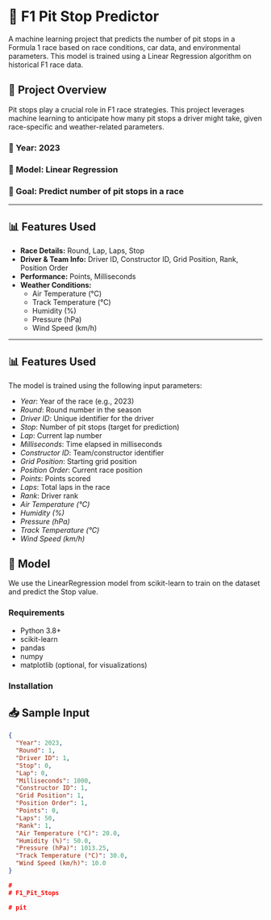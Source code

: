 # 🏁 F1 Pit Stop Predictor

A machine learning project that predicts the number of pit stops in a Formula 1 race based on race conditions, car data, and environmental parameters. This model is trained using a Linear Regression algorithm on historical F1 race data.

## 🚀 Project Overview

Pit stops play a crucial role in F1 race strategies. This project leverages machine learning to anticipate how many pit stops a driver might take, given race-specific and weather-related parameters.

### 📌 Year: 2023  
### 📌 Model: Linear Regression  
### 📌 Goal: Predict number of pit stops in a race  

---

## 📊 Features Used

- **Race Details:** Round, Lap, Laps, Stop
- **Driver & Team Info:** Driver ID, Constructor ID, Grid Position, Rank, Position Order
- **Performance:** Points, Milliseconds
- **Weather Conditions:**
  - Air Temperature (°C)
  - Track Temperature (°C)
  - Humidity (%)
  - Pressure (hPa)
  - Wind Speed (km/h)

---
## 📊 Features Used

The model is trained using the following input parameters:

- *Year*: Year of the race (e.g., 2023)
- *Round*: Round number in the season
- *Driver ID*: Unique identifier for the driver
- *Stop*: Number of pit stops (target for prediction)
- *Lap*: Current lap number
- *Milliseconds*: Time elapsed in milliseconds
- *Constructor ID*: Team/constructor identifier
- *Grid Position*: Starting grid position
- *Position Order*: Current race position
- *Points*: Points scored
- *Laps*: Total laps in the race
- *Rank*: Driver rank
- *Air Temperature (°C)*
- *Humidity (%)*
- *Pressure (hPa)*
- *Track Temperature (°C)*
- *Wind Speed (km/h)*

## 🔧 Model

We use the LinearRegression model from scikit-learn to train on the dataset and predict the Stop value.

### Requirements

- Python 3.8+
- scikit-learn
- pandas
- numpy
- matplotlib (optional, for visualizations)

### Installation


## 📥 Sample Input

```json
{
  "Year": 2023,
  "Round": 1,
  "Driver ID": 1,
  "Stop": 0,
  "Lap": 0,
  "Milliseconds": 1000,
  "Constructor ID": 1,
  "Grid Position": 1,
  "Position Order": 1,
  "Points": 0,
  "Laps": 50,
  "Rank": 1,
  "Air Temperature (°C)": 20.0,
  "Humidity (%)": 50.0,
  "Pressure (hPa)": 1013.25,
  "Track Temperature (°C)": 30.0,
  "Wind Speed (km/h)": 10.0
}

#
#   F 1 _ P i t _ S t o p s  
 #   p i t  
 